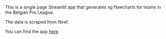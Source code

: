 This is a single page Streamlit app that generates xg flowcharts for teams in the Belgian Pro League.

The data is scraped from fbref.

You can find the app [here](https://xgflowcharts.streamlit.app/).